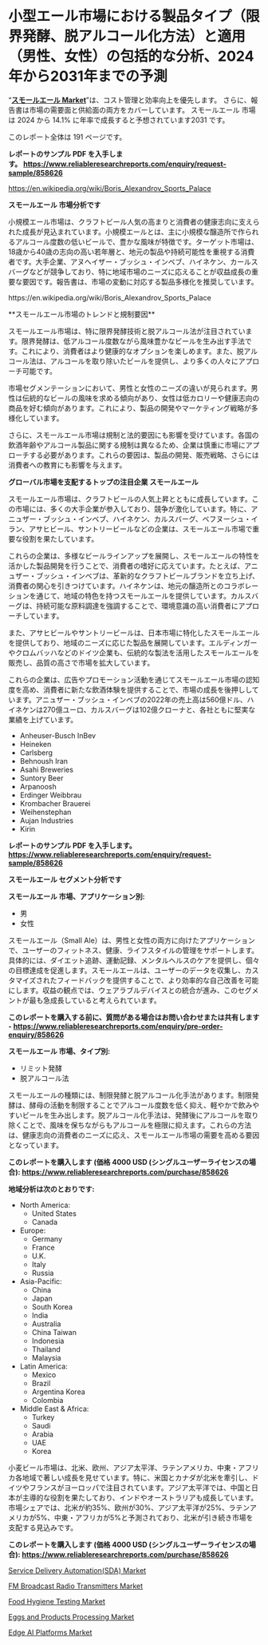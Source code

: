 <p><h1>小型エール市場における製品タイプ（限界発酵、脱アルコール化方法）と適用（男性、女性）の包括的な分析、2024年から2031年までの予測</h1></p><p>&ldquo;<strong><a href="https://www.reliableresearchreports.com/small-ale-r858626">スモールエール Market</a></strong>&rdquo;は、コスト管理と効率向上を優先します。 さらに、報告書は市場の需要面と供給面の両方をカバーしています。 スモールエール 市場は 2024 から 14.1% に年率で成長すると予想されています2031 です。</p>
<p>このレポート全体は 191 ページです。</p>
<p><strong>レポートのサンプル PDF を入手します。&nbsp;<a href="https://www.reliableresearchreports.com/enquiry/request-sample/858626">https://www.reliableresearchreports.com/enquiry/request-sample/858626</a></strong></p>
<p><a href="https://en.wikipedia.org/wiki/Boris_Alexandrov_Sports_Palace">https://en.wikipedia.org/wiki/Boris_Alexandrov_Sports_Palace</a></p>
<p><strong>スモールエール 市場分析です</strong></p>
<p><p>小規模エール市場は、クラフトビール人気の高まりと消費者の健康志向に支えられた成長が見込まれています。小規模エールとは、主に小規模な醸造所で作られるアルコール度数の低いビールで、豊かな風味が特徴です。ターゲット市場は、18歳から40歳の志向の高い若年層と、地元の製品や持続可能性を重視する消費者です。大手企業、アヌヘイザー・ブッシュ・インベブ、ハイネケン、カールスバーグなどが競争しており、特に地域市場のニーズに応えることが収益成長の重要な要因です。報告書は、市場の変動に対応する製品多様化を推奨しています。</p></p>
<p>https://en.wikipedia.org/wiki/Boris_Alexandrov_Sports_Palace</p>
<p><p>**スモールエール市場のトレンドと規制要因**</p><p>スモールエール市場は、特に限界発酵技術と脱アルコール法が注目されています。限界発酵は、低アルコール度数ながら風味豊かなビールを生み出す手法です。これにより、消費者はより健康的なオプションを楽しめます。また、脱アルコール法は、アルコールを取り除いたビールを提供し、より多くの人々にアプローチ可能です。</p><p>市場セグメンテーションにおいて、男性と女性のニーズの違いが見られます。男性は伝統的なビールの風味を求める傾向があり、女性は低カロリーや健康志向の商品を好む傾向があります。これにより、製品の開発やマーケティング戦略が多様化しています。</p><p>さらに、スモールエール市場は規制と法的要因にも影響を受けています。各国の飲酒年齢やアルコール製品に関する規制は異なるため、企業は慎重に市場にアプローチする必要があります。これらの要因は、製品の開発、販売戦略、さらには消費者への教育にも影響を与えます。</p></p>
<p><strong>グローバル市場を支配するトップの注目企業 スモールエール</strong></p>
<p><p>スモールエール市場は、クラフトビールの人気上昇とともに成長しています。この市場には、多くの大手企業が参入しており、競争が激化しています。特に、アニュザー・ブッシュ・インベブ、ハイネケン、カルスバーグ、ベフヌーシュ・イラン、アサヒビール、サントリービールなどの企業は、スモールエール市場で重要な役割を果たしています。</p><p>これらの企業は、多様なビールラインアップを展開し、スモールエールの特性を活かした製品開発を行うことで、消費者の嗜好に応えています。たとえば、アニュザー・ブッシュ・インベブは、革新的なクラフトビールブランドを立ち上げ、消費者の関心を引きつけています。ハイネケンは、地元の醸造所とのコラボレーションを通じて、地域の特色を持つスモールエールを提供しています。カルスバーグは、持続可能な原料調達を強調することで、環境意識の高い消費者にアプローチしています。</p><p>また、アサヒビールやサントリービールは、日本市場に特化したスモールエールを提供しており、地域のニーズに応じた製品を展開しています。エルディンガーやクロムバッハなどのドイツ企業も、伝統的な製法を活用したスモールエールを販売し、品質の高さで市場を拡大しています。</p><p>これらの企業は、広告やプロモーション活動を通じてスモールエール市場の認知度を高め、消費者に新たな飲酒体験を提供することで、市場の成長を後押ししています。アニュザー・ブッシュ・インベブの2022年の売上高は560億ドル、ハイネケンは270億ユーロ、カルスバーグは102億クローナと、各社ともに堅実な業績を上げています。</p></p>
<p><ul><li>Anheuser-Busch InBev</li><li>Heineken</li><li>Carlsberg</li><li>Behnoush Iran</li><li>Asahi Breweries</li><li>Suntory Beer</li><li>Arpanoosh</li><li>Erdinger Weibbrau</li><li>Krombacher Brauerei</li><li>Weihenstephan</li><li>Aujan Industries</li><li>Kirin</li></ul></p>
<p><strong>レポートのサンプル PDF を入手します。 <a href="https://www.reliableresearchreports.com/enquiry/request-sample/858626">https://www.reliableresearchreports.com/enquiry/request-sample/858626</a></strong></p>
<p><strong>スモールエール セグメント分析です</strong></p>
<p><strong>スモールエール 市場、アプリケーション別:</strong></p>
<p><ul><li>男</li><li>女性</li></ul></p>
<p><p>スモールエール（Small Ale）は、男性と女性の両方に向けたアプリケーションで、ユーザーのフィットネス、健康、ライフスタイルの管理をサポートします。具体的には、ダイエット追跡、運動記録、メンタルヘルスのケアを提供し、個々の目標達成を促進します。スモールエールは、ユーザーのデータを収集し、カスタマイズされたフィードバックを提供することで、より効率的な自己改善を可能にします。収益の観点では、ウェアラブルデバイスとの統合が進み、このセグメントが最も急成長していると考えられています。</p></p>
<p><strong>このレポートを購入する前に、質問がある場合はお問い合わせまたは共有します - <a href="https://www.reliableresearchreports.com/enquiry/pre-order-enquiry/858626">https://www.reliableresearchreports.com/enquiry/pre-order-enquiry/858626</a></strong></p>
<p><strong>スモールエール 市場、タイプ別:</strong></p>
<p><ul><li>リミット発酵</li><li>脱アルコール法</li></ul></p>
<p><p>スモールエールの種類には、制限発酵と脱アルコール化手法があります。制限発酵は、酵母の活動を制限することでアルコール度数を低く抑え、軽やかで飲みやすいビールを生み出します。脱アルコール化手法は、発酵後にアルコールを取り除くことで、風味を保ちながらもアルコールを極限に抑えます。これらの方法は、健康志向の消費者のニーズに応え、スモールエール市場の需要を高める要因となっています。</p></p>
<p><strong>このレポートを購入します (価格 4000 USD (シングルユーザーライセンスの場合): <a href="https://www.reliableresearchreports.com/purchase/858626">https://www.reliableresearchreports.com/purchase/858626</a></strong></p>
<p><strong>地域分析は次のとおりです:</strong></p>
<p><ul>
    <li>
        North America:
        <ul>
            <li>United States</li>
            <li>Canada</li>
        </ul>
    </li>
    <li>
        Europe:
        <ul>
            <li>Germany</li>
            <li>France</li>
            <li>U.K.</li>
            <li>Italy</li>
            <li>Russia</li>
        </ul>
    </li>
    <li>
        Asia-Pacific:
        <ul>
            <li>China</li>
            <li>Japan</li>
            <li>South Korea</li>
            <li>India</li>
            <li>Australia</li>
            <li>China Taiwan</li>
            <li>Indonesia</li>
            <li>Thailand</li>
            <li>Malaysia</li>
        </ul>
    </li>
    <li>
        Latin America:
        <ul>
            <li>Mexico</li>
            <li>Brazil</li>
            <li>Argentina Korea</li>
            <li>Colombia</li>
        </ul>
    </li>
    <li>
        Middle East & Africa:
        <ul>
            <li>Turkey</li>
            <li>Saudi</li>
            <li>Arabia</li>
            <li>UAE</li>
            <li>Korea</li>
        </ul>
    </li>
    </ul></p>
<p><p>小麦ビール市場は、北米、欧州、アジア太平洋、ラテンアメリカ、中東・アフリカ各地域で著しい成長を見せています。特に、米国とカナダが北米を牽引し、ドイツやフランスがヨーロッパで注目されています。アジア太平洋では、中国と日本が主導的な役割を果たしており、インドやオーストラリアも成長しています。市場シェアでは、北米が約35%、欧州が30%、アジア太平洋が25%、ラテンアメリカが5%、中東・アフリカが5%と予測されており、北米が引き続き市場を支配する見込みです。</p></p>
<p><strong>このレポートを購入します (価格 4000 USD (シングルユーザーライセンスの場合): <a href="https://www.reliableresearchreports.com/purchase/858626">https://www.reliableresearchreports.com/purchase/858626</a></strong></p>
<p><p><a href="https://issuu.com/reportprime-2/docs/service-delivery-automationsda-mark_70c679ec986835">Service Delivery Automation(SDA) Market</a></p><p><a href="https://github.com/HeatherFernandez476/Market-Research-Report-List-1/blob/main/fm-broadcast-radio-transmitters-market.md">FM Broadcast Radio Transmitters Market</a></p><p><a href="https://www.linkedin.com/pulse/food-hygiene-testing-market-global-trends-forecast-2024-2031-zuerc?trackingId=a2aU49T6QwCd3plolgQMwg%3D%3D">Food Hygiene Testing Market</a></p><p><a href="https://issuu.com/reportprime-2/docs/eggs-and-products-processing-market_4f9bd3c7eff996">Eggs and Products Processing Market</a></p><p><a href="https://github.com/Rekhakhatun65/Market-Research-Report-List-1/blob/main/edge-ai-platforms-market.md">Edge AI Platforms Market</a></p></p>